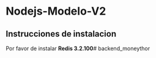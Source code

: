 # Nodejs-Modelo-V2

## Instrucciones de instalacion

Por favor de instalar **Redis 3.2.100**# backend_moneythor
